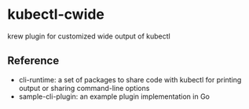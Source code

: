 # kubectl-cwide
krew plugin for customized wide output of kubectl 

## Reference 
- cli-runtime: a set of packages to share code with kubectl for printing output or sharing command-line options
- sample-cli-plugin: an example plugin implementation in Go

